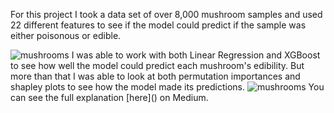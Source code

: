 For this project I took a data set of over 8,000 mushroom samples and used 22 different features to see if the model could predict if the sample was either poisonous or edible.

<img src="imag/Wild Mushrooms.jpg" alt="mushrooms" class="inline"/>
I was able to work with both Linear Regression and XGBoost to see how well the model could predict each mushroom's edibility. But more than that I was able to look at both permutation importances and shapley plots to see how the model made its predictions.


<img src="imag/Mushroom Permutation Importances.jpg" alt="mushrooms" class="inline"/>
You can see the full explanation [here]() on Medium.

